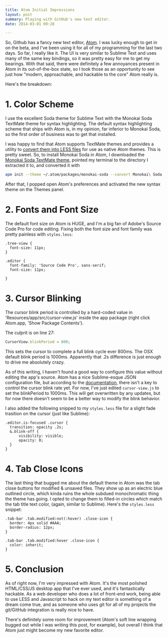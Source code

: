 ```yaml
---
title: Atom Initial Impressions
layout: post
summary: Playing with GitHub's new text editor.
date: 2014-03-01 09:28

---
```


So, Github has a fancy new text editor, [Atom](https://atom.io). I was lucky enough to get in on the beta, and I've been using it for all of my programming for the last two days. So far, I really like it. The UI is very similar to Sublime Text and uses many of the same key bindings, so it was pretty easy for me to get my bearings. With that said, there were definitely a few annoyances present in Atom in its out-of-the-box state, so I took those as an opportunity to see just how "modern, approachable, and hackable to the core" Atom really is.

Here's the breakdown:

# 1. Color Scheme
I use the excellent Soda theme for Sublime Text with the Monokai Soda TextMate theme for syntax highlighting. The default syntax highlighting scheme that ships with Atom is, in my opinion, far inferior to Monokai Soda, so the first order of business was to get that installed.

I was happy to find that Atom supports TextMate themes and provides a utility to [convert them into LESS files](https://atom.io/docs/v0.62.0/converting-a-text-mate-theme) for use as native Atom themes. This is pretty sweet. So, to install Monokai Soda in Atom, I downloaded the [Monokai Soda TextMate theme](http://buymeasoda.github.com/soda-theme/extras/colour-schemes.zip), pointed my terminal to the directory I extracted it to, and converted it with

```bash
apm init --theme ~/.atom/packages/monokai-soda --convert Monokai\ Soda.tmTheme
```

After that, I popped open Atom's preferences and activated the new syntax theme on the Themes panel.

# 2. Fonts and Font Size

The default font size on Atom is HUGE, and I'm a big fan of Adobe's Source Code Pro for code editing. Fixing both the font size and font family was pretty painless with `styles.less`:

```less
.tree-view {
  font-size: 11px;
}

.editor {
  font-family: 'Source Code Pro', sans-serif;
  font-size: 11px;

}
```

# 3. Cursor Blinking
The cursor blink period is controlled by a hard-coded value in 'Resources/app/src/cursor-view.js' inside the app package (right click Atom.app, 'Show Package Contents').

The culprit is on line 27:

```js
CursorView.blinkPeriod = 800;
```

This sets the cursor to complete a full blink cycle ever 800ms. The OSX default blink period is 1000ms. Apparently that .2s difference is just enough to drive me absolutely crazy.

As of this writing, I haven't found a good way to configure this value without editing the app's source. Atom has a nice Sublime-esque JSON configuration file, but according to the [documentation](https://atom.io/docs/v0.59.0/customizing-atom#configuration-key-reference), there isn't a key to control the cursor blink rate yet. For now, I've just edited `cursor-view.js` to set the blinkPeriod to 1000ms. This will get overwritten by any updates, but for now there doesn't seem to be a better way to modify the blink behavior.

I also added the following snipped to my `styles.less` file for a slight fade trasition on the cursor (just like Sublime):

```less
.editor.is-focused .cursor {
  transition: opacity .2s;
  &.blink-off {
      visibility: visible;
      opacity: 0;
  }
}
```

# 4. Tab Close Icons

The last thing that bugged me about the default theme in Atom was the tab close buttons for modified & unsaved files. They show up as an electric blue outlined circle, which kinda ruins the whole subdued monochromatic thing the theme has going. I opted to change them to filled-in circles which match the tab title text color, (again, similar to Sublime). Here's the `styles.less` snippet:

```less
.tab-bar .tab.modified:not(:hover) .close-icon {
  border: 4px solid #AAA;
  border-radius: 12px;
}

.tab-bar .tab.modified:hover .close-icon {
  color: inherit;
}
```

# 5. Conclusion

As of right now, I'm very impressed with Atom. It's the most polished HTML/CSS/JS desktop app that I've ever used, and it's fantastically hackable. As a web developer who does a lot of front-end work, being able to use LESS and Javascript to hack on my text editor is something of a dream come true, and as someone who uses git for all of my projects the git/GitHub integration is really nice to have.

There's definitely some room for improvement (Atom's soft line wrapping bugged out while I was writing this post, for example), but overall I think that Atom just might become my new favorite editor.
